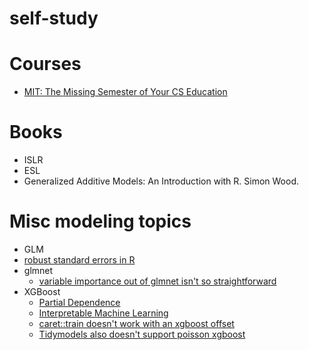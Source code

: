 # self-study

# Courses
  * [MIT: The Missing Semester of Your CS Education](https://missing.csail.mit.edu/)

# Books
  * ISLR
  * ESL
  * Generalized Additive Models: An Introduction with R. Simon Wood.

# Misc modeling topics
  * GLM
   * [robust standard errors in R](https://data.princeton.edu/wws509/r/robust)
  * glmnet
    * [variable importance out of glmnet isn't so straightforward](https://think-lab.github.io/d/205/#3)
  * XGBoost
    * [Partial Dependence](https://bgreenwell.github.io/pdp/articles/pdp-example-xgboost.html)
    * [Interpretable Machine Learning](https://cran.r-project.org/web/packages/iml/vignettes/intro.html)
    * [caret::train doesn't work with an xgboost offset](https://github.com/topepo/caret/issues/861)
    * [Tidymodels also doesn't support poisson xgboost](https://stackoverflow.com/questions/62992162/configuring-xgboost-poisson-regression-with-offset-in-parsnip)
  
